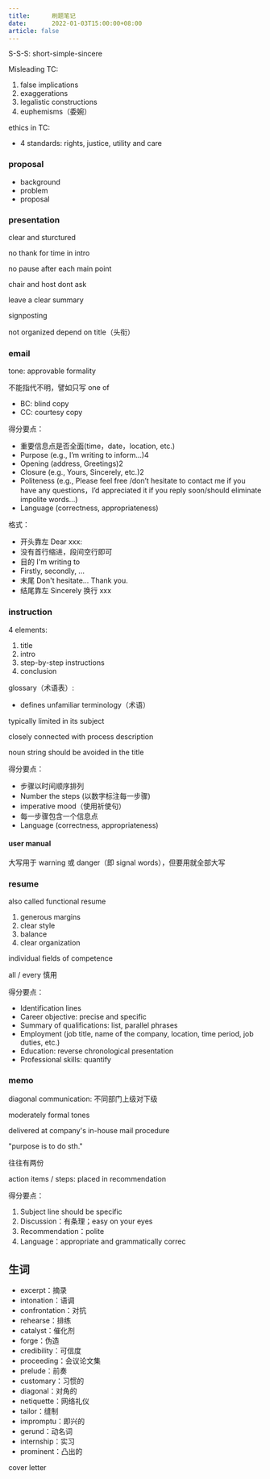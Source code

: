 ```yaml
---
title:      刷题笔记
date:       2022-01-03T15:00:00+08:00
article: false
---
```

S-S-S: short-simple-sincere

Misleading TC:
1. false implications
2. exaggerations
3. legalistic constructions
4. euphemisms（委婉）

ethics in TC:
- 4 standards: rights, justice, utility and care

### proposal

- background
- problem
- proposal


### presentation

clear and sturctured

no thank for time in intro

no pause after each main point

chair and host dont ask

leave a clear summary

signposting

not organized depend on title（头衔）

### email

tone: approvable formality

不能指代不明，譬如只写 one of

- BC: blind copy
- CC: courtesy copy

得分要点：
- 重要信息点是否全面(time，date，location, etc.)
- Purpose (e.g., I’m writing to inform…)4
- Opening (address, Greetings)2
- Closure (e.g., Yours, Sincerely, etc.)2
- Politeness (e.g., Please feel free /don’t hesitate to contact me if you have any questions，I’d appreciated it if you reply soon/should eliminate impolite words...)
- Language (correctness, appropriateness) 

格式：
- 开头靠左 Dear xxx:
- 没有首行缩进，段间空行即可
- 目的 I'm writing to 
- Firstly, secondly, ...
- 末尾 Don't hesitate... Thank you.
- 结尾靠左 Sincerely 换行 xxx

### instruction

4 elements: 
1. title
2. intro
3. step-by-step instructions
4. conclusion

glossary（术语表）:
- defines unfamiliar terminology（术语）

typically limited in its subject

closely connected with process description

noun string should be avoided in the title

得分要点：
- 步骤以时间顺序排列
- Number the steps (以数字标注每一步骤)
- imperative mood（使用祈使句）
- 每一步骤包含一个信息点
- Language (correctness, appropriateness)

#### user manual

大写用于 warning 或 danger（即 signal words），但要用就全部大写

### resume

also called functional resume

1. generous margins
2. clear style
3. balance
4. clear organization

individual fields of competence

all / every 慎用

得分要点：
- Identification lines
- Career objective: precise and specific
- Summary of qualifications: list, parallel phrases
- Employment (job title, name of the company, location, time period, job duties, etc.)
- Education: reverse chronological presentation
- Professional skills: quantify

### memo

diagonal communication: 不同部门上级对下级

moderately formal tones

delivered at company's in-house mail procedure

"purpose is to do sth."

往往有两份

action items / steps: placed in recommendation

得分要点：
1. Subject line should be specific
2. Discussion：有条理；easy on your eyes
3. Recommendation：polite
4. Language：appropriate and grammatically correc

## 生词

- excerpt：摘录
- intonation：语调
- confrontation：对抗
- rehearse：排练
- catalyst：催化剂
- forge：伪造
- credibility：可信度
- proceeding：会议论文集
- prelude：前奏
- customary：习惯的
- diagonal：对角的
- netiquette：网络礼仪
- tailor：缝制
- impromptu：即兴的
- gerund：动名词
- internship：实习
- prominent：凸出的

cover letter